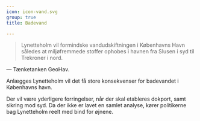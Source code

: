 ```yaml
---
icon: icon-vand.svg
group: true
title: Badevand

---
```



> Lynetteholm vil formindske vandudskiftningen i Københavns Havn således at miljøfremmede stoffer ophobes i havnen fra Slusen i syd til Trekroner i nord.

<div class="slh-citation-reference">— Tænketanken GeoHav.</div>

Anlægges Lynetteholm vil det få store konsekvenser for badevandet i Københavns havn. 

Der vil være yderligere forringelser, når der skal etableres dokport, samt sikring mod syd. Da der ikke er lavet en samlet analyse, kører politikerne bag Lynetteholm reelt med bind for øjnene.

